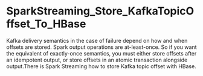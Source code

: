# SparkStreaming_Store_KafkaTopicOffset_To_HBase
Kafka delivery semantics in the case of failure depend on how and when offsets are stored. Spark output operations are at-least-once. So if you want the equivalent of exactly-once semantics, you must either store offsets after an idempotent output, or store offsets in an atomic transaction alongside output.There is Spark Streaming how to store Kafka topic offset with HBase. 
